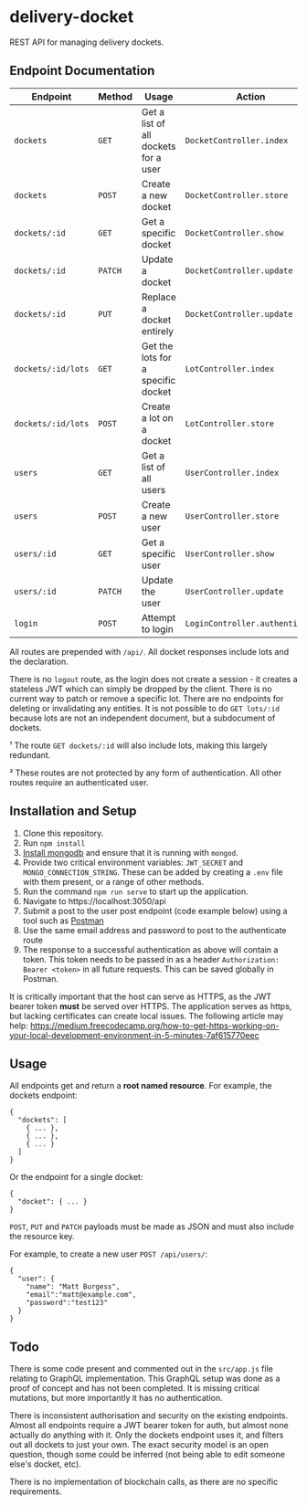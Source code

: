 # delivery-docket

REST API for managing delivery dockets.

## Endpoint Documentation

| Endpoint  | Method | Usage | Action |  |
| --- | --- | --- | --- | --- |
| `dockets` | `GET` | Get a list of all dockets for a user | `DocketController.index`
| `dockets` | `POST` | Create a new docket | `DocketController.store`
| `dockets/:id` | `GET` | Get a specific docket |`DocketController.show`
| `dockets/:id` | `PATCH` | Update a docket | `DocketController.update`
| `dockets/:id` | `PUT` | Replace a docket entirely | `DocketController.update`
| `dockets/:id/lots` | `GET` | Get the lots for a specific docket | `LotController.index` | ¹ |
| `dockets/:id/lots` | `POST` | Create a lot on a docket | `LotController.store` |
| `users` | `GET` | Get a list of all users | `UserController.index`
| `users` | `POST` | Create a new user | `UserController.store` | ² |
| `users/:id` | `GET` | Get a specific user | `UserController.show`
| `users/:id` | `PATCH` | Update the user | `UserController.update`
| `login` | `POST` | Attempt to login | `LoginController.authenticate` | ² |

All routes are prepended with `/api/`. All docket responses include lots and the declaration.

There is no `logout` route, as the login does not create a session - it creates a stateless JWT which can simply be dropped by the client. There is no current way to patch or remove a specific lot. There are no endpoints for deleting or invalidating any entities. It is not possible to do `GET lots/:id` because lots are not an independent document, but a subdocument of dockets.

¹ The route `GET dockets/:id` will also include lots, making this largely redundant.

² These routes are not protected by any form of authentication. All other routes require an authenticated user.

## Installation and Setup

1. Clone this repository.
2. Run `npm install`
3. [Install mongodb](https://treehouse.github.io/installation-guides/mac/mongo-mac.html) and ensure that it is running with `mongod`.
4. Provide two critical environment variables: `JWT_SECRET` and `MONGO_CONNECTION_STRING`. These can be added by creating a `.env` file with them present, or a range of other methods.
4. Run the command `npm run serve` to start up the application.
5. Navigate to https://localhost:3050/api
6. Submit a post to the user post endpoint (code example below) using a tool such as [Postman](https://www.getpostman.com/)
7. Use the same email address and password to post to the authenticate route
8. The response to a successful authentication as above will contain a token. This token needs to be passed in as a header `Authorization: Bearer <token>` in all future requests. This can be saved globally in Postman.

It is critically important that the host can serve as HTTPS, as the JWT bearer token **must** be served over HTTPS. The application serves as https, but lacking certificates can create local issues. The following article may help: https://medium.freecodecamp.org/how-to-get-https-working-on-your-local-development-environment-in-5-minutes-7af615770eec


## Usage

All endpoints get and return a **root named resource**. For example, the dockets endpoint:

```
{
  "dockets": [
    { ... },
    { ... },
    { ... }
  ]
}
```
Or the endpoint for a single docket:
```
{
  "docket": { ... }
}
```

`POST`, `PUT` and `PATCH` payloads must be made as JSON and must also include the resource key.

For example, to create a new user `POST /api/users/`:

```
{
  "user": {
    "name": "Matt Burgess",
    "email":"matt@example.com",
    "password":"test123"
  }
}
```

## Todo

There is some code present and commented out in the `src/app.js` file relating to GraphQL implementation. This GraphQL setup was done as a proof of concept and has not been completed. It is missing critical mutations, but more importantly it has no authentication.

There is inconsistent authorisation and security on the existing endpoints. Almost all endpoints require a JWT bearer token for auth, but almost none actually do anything with it. Only the dockets endpoint uses it, and filters out all dockets to just your own. The exact security model is an open question, though some could be inferred (not being able to edit someone else's docket, etc).

There is no implementation of blockchain calls, as there are no specific requirements.